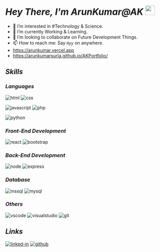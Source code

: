 # ***Hey There, I'm ArunKumar@AK*** <img src="https://media.giphy.com/media/hvRJCLFzcasrR4ia7z/giphy.gif" width="30px">

- 👀 I’m interested in #Technology & Science.
- 🌱 I’m currently Working & Learning.
- 💞️ I’m looking to collaborate on Future Development Things.
- 📫 How to reach me: Say *`Hyy`* on anywhere.
- https://arunkumar.vercel.app
- https://arunkumarsurla.github.io/AKPortfolio/


## ***Skills***

### ***Languages***

![html](https://img.shields.io/badge/HTML5-E34F26?style=for-the-badge&logo=html5&logoColor=white)
![css](https://img.shields.io/badge/CSS3-1572B6?style=for-the-badge&logo=css3&logoColor=white)

![javascript](https://img.shields.io/badge/JavaScript-323330?style=for-the-badge&logo=javascript&logoColor=F7DF1E)
![php](https://img.shields.io/badge/php-E34F26?style=for-the-badge&logo=php&logoColor=white)


![python](https://img.shields.io/badge/Python-14354C?style=for-the-badge&logo=python&logoColor=white)

### ***Front-End Development***
![react](https://img.shields.io/badge/React-20232A?style=for-the-badge&logo=react&logoColor=61DAFB)
![bootstrap](https://img.shields.io/badge/Bootstrap-563D7C?style=for-the-badge&logo=bootstrap&logoColor=white)


### ***Back-End Development***

![node](https://img.shields.io/badge/Node.js-339933?style=for-the-badge&logo=node-dot-js&logoColor=white)
![express](https://img.shields.io/badge/Express.js-000000?style=for-the-badge&logo=express&logoColor=white)

### ***Database***
![mssql](https://img.shields.io/badge/Microsoft%20SQL%20Sever-CC2927?style=for-the-badge&logo=microsoft%20sql%20server&logoColor=white)
![mysql](https://img.shields.io/badge/MySQL-00000F?style=for-the-badge&logo=mysql&logoColor=white)


### ***Others***

![vscode](https://img.shields.io/badge/Visual_Studio_Code-0078D4?style=for-the-badge&logo=visual%20studio%20code&logoColor=white)
![visualstudio](https://img.shields.io/badge/Visual_Studio_2019-5C2D91?style=for-the-badge&logo=visual%20studio&logoColor=white)
![git](https://img.shields.io/badge/Git-F05032?style=for-the-badge&logo=git&logoColor=white)


## ***Links***

[![linked-in](https://img.shields.io/badge/Linked_In-0077B5?style=for-the-badge&logo=LinkedIn&logoColor=white)](https://www.linkedin.com/in/arunkumar-surla/)
[![github](https://img.shields.io/badge/GitHub-000000?style=for-the-badge&logo=GitHub&logoColor=white)](https://github.com/arunkumarsurla)





<!---
arunkumarsurla/arunkumarsurla is a ✨ special ✨ repository because its `README.md` (this file) appears on your GitHub profile.
You can click the Preview link to take a look at your changes.
--->
